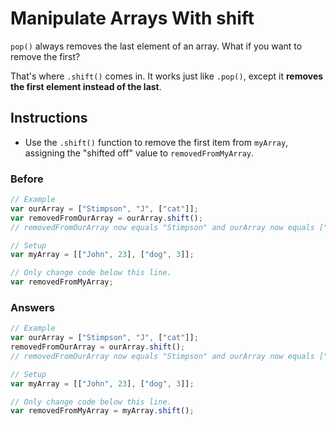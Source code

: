 # Manipulate Arrays With shift

`pop()` always removes the last element of an array. What if you want
to remove the first?

That's where `.shift()` comes in. It works just like `.pop()`, except it
**removes the first element instead of the last**.

## Instructions
 - Use the `.shift()` function to remove the first item
 from `myArray`, assigning the "shifted off" value to `removedFromMyArray`.

### Before

```javascript
// Example
var ourArray = ["Stimpson", "J", ["cat"]];
var removedFromOurArray = ourArray.shift();
// removedFromOurArray now equals "Stimpson" and ourArray now equals ["J", ["cat"]].

// Setup
var myArray = [["John", 23], ["dog", 3]];

// Only change code below this line.
var removedFromMyArray;
```

### Answers

```javascript
// Example
var ourArray = ["Stimpson", "J", ["cat"]];
removedFromOurArray = ourArray.shift();
// removedFromOurArray now equals "Stimpson" and ourArray now equals ["J", ["cat"]].

// Setup
var myArray = [["John", 23], ["dog", 3]];

// Only change code below this line.
var removedFromMyArray = myArray.shift();
```
